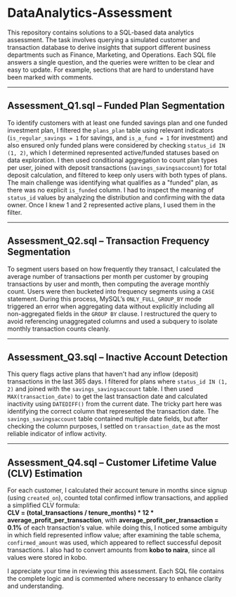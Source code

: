 # DataAnalytics-Assessment

This repository contains solutions to a SQL-based data analytics assessment. The task involves querying a simulated customer and transaction database to derive insights that support different business departments such as Finance, Marketing, and Operations. Each SQL file answers a single question, and the queries were written to be clear and easy to update. For example, sections that are hard to understand have been marked with comments.

---

## Assessment_Q1.sql – Funded Plan Segmentation
 
  To identify customers with at least one funded savings plan and one funded investment plan, I filtered the `plans_plan` table using relevant indicators (`is_regular_savings = 1` for savings, and `is_a_fund = 1` for investment) and also ensured only funded plans were considered by checking `status_id IN (1, 2)`, which I determined represented active/funded statuses based on data exploration. I then used conditional aggregation to count plan types per user, joined with deposit transactions (`savings_savingsaccount`) for total deposit calculation, and filtered to keep only users with both types of plans. 
 The main challenge was identifying what qualifies as a "funded" plan, as there was no explicit `is_funded` column. I had to inspect the meaning of `status_id` values by analyzing the distribution and confirming with the data owner. Once I knew 1 and 2 represented active plans, I used them in the filter.

---

## Assessment_Q2.sql – Transaction Frequency Segmentation


  To segment users based on how frequently they transact, I calculated the average number of transactions per month per customer by grouping transactions by user and month, then computing the average monthly count. Users were then bucketed into frequency segments using a `CASE` statement. During this process, MySQL’s `ONLY_FULL_GROUP_BY` mode triggered an error when aggregating data without explicitly including all non-aggregated fields in the `GROUP BY` clause. I restructured the query to avoid referencing unaggregated columns and used a subquery to isolate monthly transaction counts cleanly.

---

## Assessment_Q3.sql – Inactive Account Detection
 
This query flags active plans that haven't had any inflow (deposit) transactions in the last 365 days. I filtered for plans where `status_id IN (1, 2)` and joined with the `savings_savingsaccount` table. I then used `MAX(transaction_date)` to get the last transaction date and calculated inactivity using `DATEDIFF()` from the current date. The tricky part here was identifying the correct column that represented the transaction date. The `savings_savingsaccount` table contained multiple date fields, but after checking the column purposes, I settled on `transaction_date` as the most reliable indicator of inflow activity.

---

## Assessment_Q4.sql – Customer Lifetime Value (CLV) Estimation
 
For each customer, I calculated their account tenure in months since signup (using `created_on`), counted total confirmed inflow transactions, and applied a simplified CLV formula:  
**CLV = (total_transactions / tenure_months) * 12 * average_profit_per_transaction**, with **average_profit_per_transaction = 0.1%** of each transaction's value. while doing this, I noticed some ambiguity in which field represented inflow value; after examining the table schema, `confirmed_amount` was used, which appeared to reflect successful deposit transactions. I also had to convert amounts from **kobo to naira**, since all values were stored in kobo.


I appreciate your time in reviewing this assessment. Each SQL file contains the complete logic and is commented where necessary to enhance clarity and understanding.

